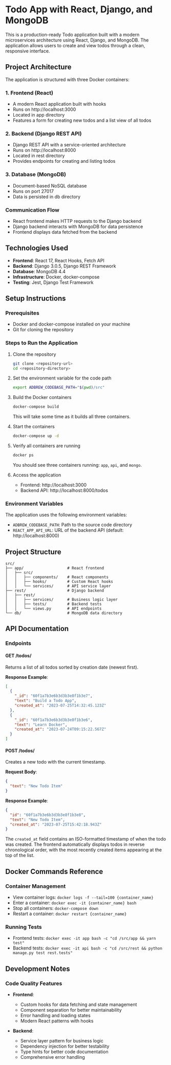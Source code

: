 # Todo App with React, Django, and MongoDB

This is a production-ready Todo application built with a modern microservices architecture using React, Django, and MongoDB. The application allows users to create and view todos through a clean, responsive interface.

## Project Architecture

The application is structured with three Docker containers:

### 1. Frontend (React)
- A modern React application built with hooks
- Runs on http://localhost:3000
- Located in app directory
- Features a form for creating new todos and a list view of all todos

### 2. Backend (Django REST API)
- Django REST API with a service-oriented architecture
- Runs on http://localhost:8000
- Located in rest directory
- Provides endpoints for creating and listing todos

### 3. Database (MongoDB)
- Document-based NoSQL database
- Runs on port 27017
- Data is persisted in db directory

### Communication Flow
- React frontend makes HTTP requests to the Django backend
- Django backend interacts with MongoDB for data persistence
- Frontend displays data fetched from the backend

## Technologies Used

- **Frontend**: React 17, React Hooks, Fetch API
- **Backend**: Django 3.0.5, Django REST Framework
- **Database**: MongoDB 4.4
- **Infrastructure**: Docker, docker-compose
- **Testing**: Jest, Django Test Framework

## Setup Instructions

### Prerequisites
- Docker and docker-compose installed on your machine
- Git for cloning the repository

### Steps to Run the Application

1. Clone the repository
   ```bash
   git clone <repository-url>
   cd <repository-directory>
   ```

2. Set the environment variable for the code path
   ```bash
   export ADBREW_CODEBASE_PATH="$(pwd)/src"
   ```

3. Build the Docker containers
   ```bash
   docker-compose build
   ```
   This will take some time as it builds all three containers.

4. Start the containers
   ```bash
   docker-compose up -d
   ```

5. Verify all containers are running
   ```bash
   docker ps
   ```
   You should see three containers running: `app`, `api`, and `mongo`.

6. Access the application
   - Frontend: http://localhost:3000
   - Backend API: http://localhost:8000/todos

### Environment Variables

The application uses the following environment variables:
- `ADBREW_CODEBASE_PATH`: Path to the source code directory
- `REACT_APP_API_URL`: URL of the backend API (default: http://localhost:8000)

## Project Structure

```
src/
├── app/                   # React frontend
│   ├── src/
│   │   ├── components/    # React components
│   │   ├── hooks/         # Custom React hooks
│   │   └── services/      # API service layer
├── rest/                  # Django backend
│   ├── rest/
│   │   ├── services/      # Business logic layer
│   │   ├── tests/         # Backend tests
│   │   └── views.py       # API endpoints
└── db/                    # MongoDB data directory
```

## API Documentation

### Endpoints

#### GET /todos/
Returns a list of all todos sorted by creation date (newest first).

**Response Example**:
```json
[
  {
    "_id": "60f1a7b3e6b3d3b3e8f1b3e7",
    "text": "Build a Todo App",
    "created_at": "2023-07-25T14:32:45.123Z"
  },
  {
    "_id": "60f1a7b3e6b3d3b3e8f1b3e6",
    "text": "Learn Docker",
    "created_at": "2023-07-24T09:15:22.567Z"
  }
]
```

#### POST /todos/
Creates a new todo with the current timestamp.

**Request Body**:
```json
{
  "text": "New Todo Item"
}
```

**Response Example**:
```json
{
  "id": "60f1a7b3e6b3d3b3e8f1b3e8",
  "text": "New Todo Item",
  "created_at": "2023-07-25T15:42:18.943Z"
}
```

The `created_at` field contains an ISO-formatted timestamp of when the todo was created. The frontend automatically displays todos in reverse chronological order, with the most recently created items appearing at the top of the list.

## Docker Commands Reference

### Container Management
- View container logs: `docker logs -f --tail=100 {container_name}`
- Enter a container: `docker exec -it {container_name} bash`
- Stop all containers: `docker-compose down`
- Restart a container: `docker restart {container_name}`

### Running Tests
- Frontend tests: `docker exec -it app bash -c "cd /src/app && yarn test"`
- Backend tests: `docker exec -it api bash -c "cd /src/rest && python manage.py test rest.tests"`

## Development Notes

### Code Quality Features
- **Frontend**:
  - Custom hooks for data fetching and state management
  - Component separation for better maintainability
  - Error handling and loading states
  - Modern React patterns with hooks

- **Backend**:
  - Service layer pattern for business logic
  - Dependency injection for better testability
  - Type hints for better code documentation
  - Comprehensive error handling